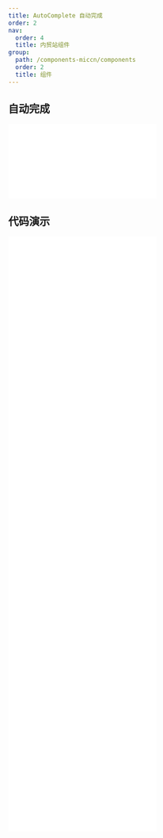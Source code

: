 ```yaml
---
title: AutoComplete 自动完成
order: 2
nav:
  order: 4
  title: 内贸站组件
group:
  path: /components-miccn/components
  order: 2
  title: 组件
---
```


## 自动完成

<div>
<embed src="@docs-common/auto-complete/index.md"></embed>
</div>
        
## 代码演示

<Row gutter=8>

  <Col span=12>
    
  <div class="code-box"><embed src="@abiz-rc-miccn/auto-complete/demo/basic-auto-complete-miccn.md"></embed></div>
          
  <div class="code-box"><embed src="@abiz-rc-miccn/auto-complete/demo/custom-auto-complete-miccn.md"></embed></div>
          
  <div class="code-box"><embed src="@abiz-rc-miccn/auto-complete/demo/certain-category-auto-complete-miccn.md"></embed></div>
          
  <div class="code-box"><embed src="@abiz-rc-miccn/auto-complete/demo/form-debug-auto-complete-miccn.md"></embed></div>
          
  </Col>
          
  <Col span=12>
    
  <div class="code-box"><embed src="@abiz-rc-miccn/auto-complete/demo/options-auto-complete-miccn.md"></embed></div>
          
  <div class="code-box"><embed src="@abiz-rc-miccn/auto-complete/demo/non-case-sensitive-auto-complete-miccn.md"></embed></div>
          
  <div class="code-box"><embed src="@abiz-rc-miccn/auto-complete/demo/uncertain-category-auto-complete-miccn.md"></embed></div>
          
  </Col>
          
</Row>
        
<div><embed src="@docs-common/auto-complete/index-api.md"></embed><div>
        